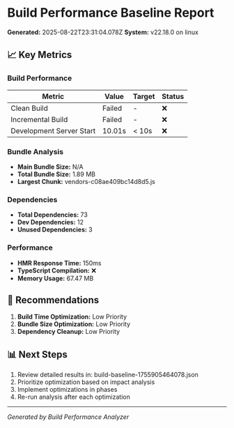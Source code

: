 # Build Performance Baseline Report
**Generated:** 2025-08-22T23:31:04.078Z
**System:** v22.18.0 on linux

## 📈 Key Metrics

### Build Performance
| Metric | Value | Target | Status |
|--------|-------|---------|---------|
| Clean Build | Failed | - | ❌ |
| Incremental Build | Failed | - | ❌ |
| Development Server Start | 10.01s | < 10s | ❌ |

### Bundle Analysis
- **Main Bundle Size:** N/A
- **Total Bundle Size:** 1.89 MB
- **Largest Chunk:** vendors-c08ae409bc14d8d5.js

### Dependencies
- **Total Dependencies:** 73
- **Dev Dependencies:** 12
- **Unused Dependencies:** 3

### Performance
- **HMR Response Time:** 150ms
- **TypeScript Compilation:** ❌
- **Memory Usage:** 67.47 MB

## 🎯 Recommendations
1. **Build Time Optimization:** Low Priority
2. **Bundle Size Optimization:** Low Priority
3. **Dependency Cleanup:** Low Priority

## 📊 Next Steps
1. Review detailed results in: build-baseline-1755905464078.json
2. Prioritize optimization based on impact analysis
3. Implement optimizations in phases
4. Re-run analysis after each optimization

---
*Generated by Build Performance Analyzer*
